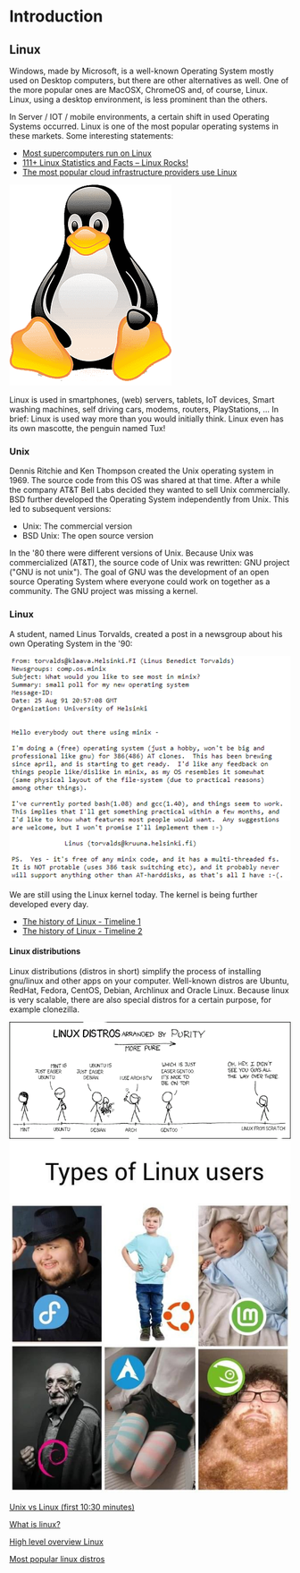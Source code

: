# Introduction

## Linux
Windows, made by Microsoft, is a well-known Operating System mostly used on Desktop computers, but there are other alternatives as well. One of the more popular ones are MacOSX, ChromeOS and, of course, Linux. Linux, using a desktop environment, is less prominent than the others.

In Server / IOT / mobile environments, a certain shift in used Operating Systems occurred. Linux is one of the most popular operating systems in these markets. Some interesting statements:
* [Most supercomputers run on Linux](https://www.top500.org/statistics/details/osfam/1/)
* [111+ Linux Statistics and Facts – Linux Rocks!](https://webtribunal.net/blog/linux-statistics/)
* [The most popular cloud infrastructure providers use Linux](https://www.linuxfoundation.org/blog/how-amazon-web-services-uses-linux-and-open-source/)

![tux right](../images/tux.png)

Linux is used in smartphones, (web) servers, tablets, IoT devices, Smart washing machines, self driving cars, modems, routers, PlayStations, ... In brief: Linux is used way more than you would initially think. Linux even has its own mascotte, the penguin named Tux!

### Unix
Dennis Ritchie and Ken Thompson created the Unix operating system in 1969. The source code from this OS was shared at that time. After a while the company AT&T Bell Labs decided they wanted to sell Unix commercially. BSD further developed the Operating System independently from Unix. This led to subsequent versions:
* Unix: The commercial version
* BSD Unix: The open source version

In the '80 there were different versions of Unix. Because Unix was commercialized (AT&T), the source code of Unix was rewritten: GNU project ("GNU is not unix"). The goal of GNU was the development of an open source Operating System where everyone could work on together as a community. The GNU project was missing a kernel.

### Linux
A student, named Linus Torvalds, created a post in a newsgroup about his own Operating System in the '90:

![linux](../images/01/linus.png)

We are still using the Linux kernel today. The kernel is being further developed every day.  

* [The history of Linux - Timeline 1](https://en.wikipedia.org/wiki/Linux#/media/File:Unix_timeline.en.svg)  
* [The history of Linux - Timeline 2](https://www.linuxbe.com/images/linux_events30.jpg)  


#### Linux distributions
Linux distributions (distros in short) simplify the process of installing gnu/linux and other apps on your computer. Well-known distros are Ubuntu, RedHat, Fedora, CentOS, Debian, Archlinux and Oracle Linux. Because linux is very scalable, there are also special distros for a certain purpose, for example clonezilla.

![distros](../images/01/distros.png)
![linuxusers](../images/01/linuxusers.png)

<i class="fa-solid fa-film"></i> [Unix vs Linux (first 10:30 minutes)](https://www.youtube.com/watch?v=jowCUo_UGts)   

<i class="fa-solid fa-film"></i>  [What is linux?](https://www.youtube.com/watch?v=zA3vmx0GaO8)

<i class="fa-solid fa-earth-europe"></i> [High level overview Linux](https://www.linux.com/what-is-linux/)

<i class="fa-solid fa-earth-europe"></i> [Most popular linux distros](https://distrowatch.com/dwres.php?resource=popularity)



